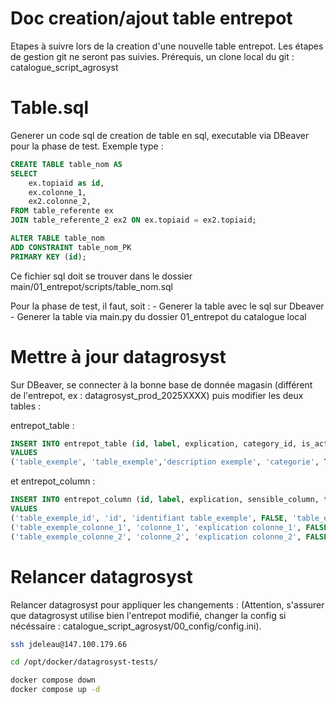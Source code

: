 # Doc creation/ajout table entrepot

Etapes à suivre lors de la creation d'une nouvelle table entrepot. Les étapes de gestion git ne seront pas suivies.
Prérequis, un clone local du git : catalogue_script_agrosyst

# Table.sql

Generer un code sql de creation de table en sql, executable via DBeaver pour la phase de test.
Exemple type :

```sql
CREATE TABLE table_nom AS
SELECT 
    ex.topiaid as id,
    ex.colonne_1,
    ex2.colonne_2,
FROM table_referente ex
JOIN table_referente_2 ex2 ON ex.topiaid = ex2.topiaid;

ALTER TABLE table_nom
ADD CONSTRAINT table_nom_PK
PRIMARY KEY (id);
```

Ce fichier sql doit se trouver dans le dossier main/01_entrepot/scripts/table_nom.sql

Pour la phase de test, il faut, soit :
    - Generer la table avec le sql sur Dbeaver
    - Generer la table via main.py du dossier 01_entrepot du catalogue local

# Mettre à jour datagrosyst

Sur DBeaver, se connecter à la bonne base de donnée magasin (différent de l'entrepot, ex : datagrosyst_prod_2025XXXX) puis modifier les deux tables :

entrepot_table : 

```sql
INSERT INTO entrepot_table (id, label, explication, category_id, is_active, "order", required_right, generated, sql_request)
VALUES
('table_exemple', 'table_exemple','description exemple', 'categorie', TRUE, XX, 0, FALSE, NULL);
```

et entrepot_column : 

```sql
INSERT INTO entrepot_column (id, label, explication, sensible_column, table_id, is_active, "order", foreign_key_table, reference_column_id)
VALUES
('table_exemple_id', 'id', 'identifiant table_exemple', FALSE, 'table_exemple', TRUE, 0, NULL, NULL),
('table_exemple_colonne_1', 'colonne_1', 'explication colonne_1', FALSE, 'table_exemple', FALSE, 1, NULL, NULL),
('table_exemple_colonne_2', 'colonne_2', 'explication colonne_2', FALSE, 'table_exemple', FALSE, 2, NULL, NULL);
```

# Relancer datagrosyst

Relancer datagrosyst pour appliquer les changements : (Attention, s'assurer que datagrosyst utilise bien l'entrepot modifié, changer la config si nécéssaire : catalogue_script_agrosyst/00_config/config.ini).

```bash
ssh jdeleau@147.100.179.66

cd /opt/docker/datagrosyst-tests/

docker compose down
docker compose up -d
```
